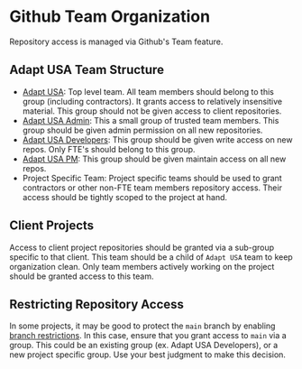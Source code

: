 # Github Team Organization

Repository access is managed via Github's Team feature.

## Adapt USA Team Structure

- [Adapt USA](https://github.com/orgs/adaptdk/teams/adapt-usa/members): Top level team. All team members should belong to this group (including contractors). It grants access to relatively insensitive material. This group should not be given access to client repositories.
- [Adapt USA Admin](https://github.com/orgs/adaptdk/teams/adapt-usa-admin): This a small group of trusted team members. This group should be given admin permission on all new repositories.
- [Adapt USA Developers](https://github.com/orgs/adaptdk/teams/adapt-usa-developers): This group should be given write access on new repos. Only FTE's should belong to this group.
- [Adapt USA PM](https://github.com/orgs/adaptdk/teams/adapt-usa-pm): This group should be given maintain access on all new repos.
- Project Specific Team: Project specific teams should be used to grant contractors or other non-FTE team members repository access. Their access should be tightly scoped to the project at hand.

## Client Projects

Access to client project repositories should be granted via a sub-group specific to that client. This team should be a child of `Adapt USA` team to keep organization clean. Only team members actively working on the project should be granted access to this team.

## Restricting Repository Access

In some projects, it may be good to protect the `main` branch by enabling [branch restrictions](https://docs.github.com/en/free-pro-team@latest/github/administering-a-repository/enabling-branch-restrictions). In this case, ensure that you grant access to `main` via a group. This could be an existing group (ex. Adapt USA Developers), or a new project specific group. Use your best judgment to make this decision.
